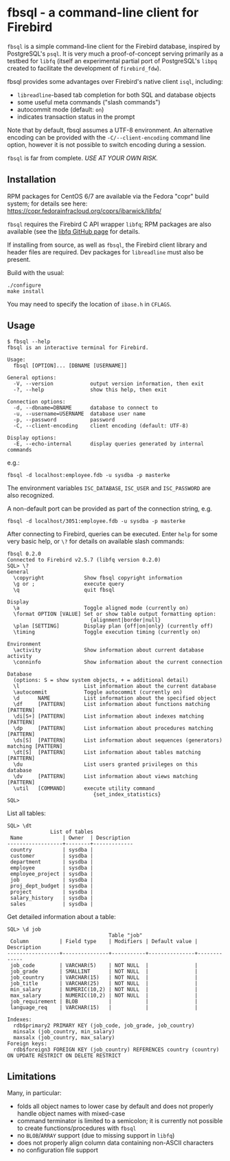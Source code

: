 fbsql - a command-line client for Firebird
==========================================

`fbsql` is a simple command-line client for the Firebird database, inspired
by PostgreSQL's `psql`. It is very much a proof-of-concept serving primarily
as a testbed for `libfq` (itself an experimental partial port of PostgreSQL's
`libpq` created to facilitate the development of `firebird_fdw`).

fbsql provides some advantages over Firebird's native client `isql`,
including:

 - `libreadline`-based tab completion for both SQL and database objects
 - some useful meta commands ("slash commands")
 - autocommit mode (default: `on`)
 - indicates transaction status in the prompt

Note that by default, fbsql assumes a UTF-8 environment. An alternative
encoding can be provided with the `-C/--client-encoding` command line option,
however it is not possible to switch encoding during a session.

`fbsql` is far from complete. *USE AT YOUR OWN RISK.*


Installation
------------

RPM packages for CentOS 6/7 are available via the Fedora "copr" build system;
for details see here: <https://copr.fedorainfracloud.org/coprs/ibarwick/libfq/>

`fbsql` requires the Firebird C API wrapper `libfq`; RPM packages are also
available (see the [libfq GitHub page](https://github.com/ibarwick/libfq)
for details.

If installing from source, as well as `fbsql`, the Firebird client library
and header files are required. Dev packages for `libreadline` must also be
present.

Build with the usual:

    ./configure
    make install

You may need to specify the location of `ibase.h` in `CFLAGS`.


Usage
-----

    $ fbsql --help
    fbsql is an interactive terminal for Firebird.

    Usage:
      fbsql [OPTION]... [DBNAME [USERNAME]]

    General options:
      -V, --version            output version information, then exit
      -?, --help               show this help, then exit

    Connection options:
      -d, --dbname=DBNAME      database to connect to
      -u, --username=USERNAME  database user name
      -p, --password           password
      -C, --client-encoding    client encoding (default: UTF-8)

    Display options:
      -E, --echo-internal      display queries generated by internal commands


e.g.:

    fbsql -d localhost:employee.fdb -u sysdba -p masterke

The environment variables `ISC_DATABASE`, `ISC_USER` and `ISC_PASSWORD` are also
recognized.

A non-default port can be provided as part of the connection string, e.g.

    fbsql -d localhost/3051:employee.fdb -u sysdba -p masterke

After connecting to Firebird, queries can be executed. Enter `help` for some
very basic help, or `\?` for details on available slash commands:

    fbsql 0.2.0
    Connected to Firebird v2.5.7 (libfq version 0.2.0)
    SQL> \?
    General
      \copyright             Show fbsql copyright information
      \g or ;                execute query
      \q                     quit fbsql

    Display
      \a                     Toggle aligned mode (currently on)
      \format OPTION [VALUE] Set or show table output formatting option:
                               {alignment|border|null}
      \plan [SETTING]        Display plan {off|on|only} (currently off)
      \timing                Toggle execution timing (currently on)

    Environment
      \activity              Show information about current database activity
      \conninfo              Show information about the current connection

    Database
      (options: S = show system objects, + = additional detail)
      \l                     List information about the current database
      \autocommit            Toggle autocommit (currently on)
      \d      NAME           List information about the specified object
      \df     [PATTERN]      List information about functions matching [PATTERN]
      \di[S+] [PATTERN]      List information about indexes matching [PATTERN]
      \dp     [PATTERN]      List information about procedures matching [PATTERN]
      \ds[S]  [PATTERN]      List information about sequences (generators) matching [PATTERN]
      \dt[S]  [PATTERN]      List information about tables matching [PATTERN]
      \du                    List users granted privileges on this database
      \dv     [PATTERN]      List information about views matching [PATTERN]
      \util   [COMMAND]      execute utility command
                                {set_index_statistics}
    SQL>


List all tables:

    SQL> \dt
                  List of tables
     Name             | Owner  | Description
    ------------------+--------+-------------
     country          | sysdba |
     customer         | sysdba |
     department       | sysdba |
     employee         | sysdba |
     employee_project | sysdba |
     job              | sysdba |
     proj_dept_budget | sysdba |
     project          | sysdba |
     salary_history   | sysdba |
     sales            | sysdba |


Get detailed information about a table:

    SQL> \d job
                                     Table "job"
     Column          | Field type    | Modifiers | Default value | Description
    -----------------+---------------+-----------+---------------+-------------
     job_code        | VARCHAR(5)    | NOT NULL  |               |
     job_grade       | SMALLINT      | NOT NULL  |               |
     job_country     | VARCHAR(15)   | NOT NULL  |               |
     job_title       | VARCHAR(25)   | NOT NULL  |               |
     min_salary      | NUMERIC(10,2) | NOT NULL  |               |
     max_salary      | NUMERIC(10,2) | NOT NULL  |               |
     job_requirement | BLOB          |           |               |
     language_req    | VARCHAR(15)   |           |               |

    Indexes:
      rdb$primary2 PRIMARY KEY (job_code, job_grade, job_country)
      minsalx (job_country, min_salary)
      maxsalx (job_country, max_salary)
    Foreign keys:
      rdb$foreign3 FOREIGN KEY (job_country) REFERENCES country (country) ON UPDATE RESTRICT ON DELETE RESTRICT


Limitations
-----------

Many, in particular:

 - folds all object names to lower case by default and does not properly
   handle object names with mixed-case
 - command terminator is limited to a semicolon; it is currently not possible
   to create functions/procedures with `fbsql`
 - no `BLOB`/`ARRAY` support (due to missing support in `libfq`)
 - does not properly align column data containing non-ASCII characters
 - no configuration file support
